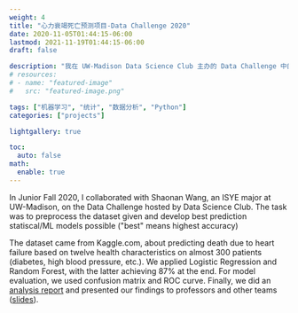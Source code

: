 ```yaml
---
weight: 4
title: "心力衰竭死亡预测项目-Data Challenge 2020"
date: 2020-11-05T01:44:15-06:00
lastmod: 2021-11-19T01:44:15-06:00
draft: false

description: "我在 UW-Madison Data Science Club 主办的 Data Challenge 中的项目概述"
# resources:
# - name: "featured-image"
#   src: "featured-image.png"

tags: ["机器学习", "统计", "数据分析", "Python"]
categories: ["projects"]

lightgallery: true

toc:
  auto: false
math:
  enable: true
---
```


<!--more-->

In Junior Fall 2020, I collaborated with Shaonan Wang, an ISYE major at UW-Madison, on the Data Challenge hosted by Data Science Club. The task was to preprocess the dataset given and develop best prediction statiscal/ML models possible ("best" means highest accuracy) 

The dataset came from Kaggle.com, about predicting death due to heart failure based on twelve health characteristics on almost 300 patients (diabetes, high blood pressure, etc.). We applied Logistic Regression and Random Forest, with the latter achieving 87% at the end. For model evaluation, we used confusion matrix and ROC curve. Finally, we did an [analysis report](/pdf/Data_Challenge_Report.pdf) and presented our findings to professors and other teams ([slides](/pdf/Presentation.pdf)).